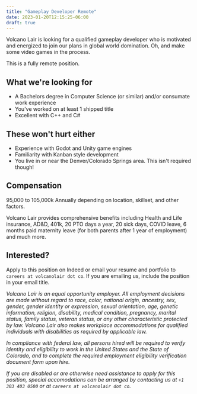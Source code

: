 ```yaml
---
title: "Gameplay Developer Remote"
date: 2023-01-20T12:15:25-06:00
draft: true
---
```


Volcano Lair is looking for a qualified gameplay developer who is motivated and energized to join our plans in global world domination. Oh, and make some video games in the process.

This is a fully remote position.

## What we're looking for
* A Bachelors degree in Computer Science (or similar) and/or consumate work experience
* You've worked on at least 1 shipped title
* Excellent with C++ and C#

## These won't hurt either
* Experience with Godot and Unity game engines
* Familiarity with Kanban style development
* You live in or near the Denver/Colorado Springs area. This isn't required though!

## Compensation
95,000 to 105,000k Annually depending on location, skillset, and other factors.

Volcano Lair provides comprehensive benefits including Health and Life insurance, AD&D, 401k, 20 PTO days a year, 20 sick days, COVID leave, 6 months paid maternity leave (for both parents after 1 year of employment) and much more.

## Interested?
Apply to this position on Indeed or email your resume and portfolio to `careers at volcanolair dot co`. If you are emailing us, include the position in your email title.

*Volcano Lair is an equal opportunity employer. All employment decisions are made without regard to race, color, national origin, ancestry, sex, gender, gender identity or expression, sexual orientation, age, genetic information, religion, disability, medical condition, pregnancy, marital status, family status, veteran status, or any other characteristic protected by law. Volcano Lair also makes workplace accommodations for qualified individuals with disabilities as required by applicable law.*

*In compliance with federal law, all persons hired will be required to verify identity and eligibility to work in the United States and the State of Colorado, and to complete the required employment eligibility verification document form upon hire.*

*If you are disabled or are otherwise need assistance to apply for this position, special accomodations can be arranged by contacting us at `+1 303 403 0500` or at `careers at volcanolair dot co`.*